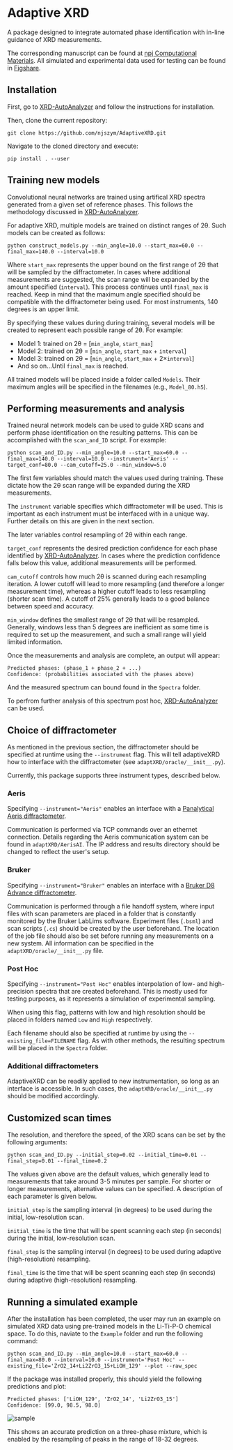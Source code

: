 # Adaptive XRD

A package designed to integrate automated phase identification with in-line guidance of XRD measurements.

The corresponding manuscript can be found at [npj Computational Materials](https://doi.org/10.1038/s41524-023-00984-y). All simulated and experimental data used for testing can be found in [Figshare](https://figshare.com/s/71f552f43f0d982f888d).

## Installation

First, go to [XRD-AutoAnalyzer](https://github.com/njszym/XRD-AutoAnalyzer) and follow the instructions for installation.

Then, clone the current repository:

```
git clone https://github.com/njszym/AdaptiveXRD.git
```

Navigate to the cloned directory and execute:

```
pip install . --user
```

## Training new models

Convolutional neural networks are trained using artifical XRD spectra generated from a given set of reference phases. This follows the methodology discussed in [XRD-AutoAnalyzer](https://github.com/njszym/XRD-AutoAnalyzer).

For adaptive XRD, multiple models are trained on distinct ranges of 2θ. Such models can be created as follows:

```
python construct_models.py --min_angle=10.0 --start_max=60.0 --final_max=140.0 --interval=10.0
```

Where ```start_max``` represents the upper bound on the first range of 2θ that will be sampled by the diffractometer. In cases where additional measurements are suggested, the scan range will be expanded by the amount specified (```interval```). This process continues until ```final_max``` is reached. Keep in mind that the maximum angle specified should be compatible with the diffractometer being used. For most instruments, 140 degrees is an upper limit.

By specifying these values during during training, several models will be created to represent each possible range of 2θ. For example:

* Model 1: trained on 2θ = [```min_angle```, ```start_max```]
* Model 2: trained on 2θ = [```min_angle```, ```start_max``` + ```interval```]
* Model 3: trained on 2θ = [```min_angle```, ```start_max``` + 2×```interval```]
* And so on...Until ```final_max``` is reached.

All trained models will be placed inside a folder called ```Models```. Their maximum angles will be specified in the filenames (e.g., ```Model_80.h5```).

## Performing measurements and analysis

Trained neural network models can be used to guide XRD scans and perform phase identification on the resulting patterns. This can be accomplished with the ```scan_and_ID``` script. For example:

```
python scan_and_ID.py --min_angle=10.0 --start_max=60.0 --final_max=140.0 --interval=10.0 --instrument='Aeris' --target_conf=80.0 --cam_cutoff=25.0 --min_window=5.0
```

The first few variables should match the values used during training. These dictate how the 2θ scan range will be expanded during the XRD measurements.

The ```instrument``` variable specifies which diffractometer will be used. This is important as each instrument must be interfaced with in a unique way. Further details on this are given in the next section.

The later variables control resampling of 2θ within each range.

```target_conf``` represents the desired prediction confidence for each phase identified by [XRD-AutoAnalyzer](https://github.com/njszym/XRD-AutoAnalyzer). In cases where the prediction confidence falls below this value, additional measurements will be performed.

```cam_cutoff``` controls how much 2θ is scanned during each resampling iteration. A lower cutoff will lead to more resampling (and therefore a longer measurement time), whereas a higher cutoff leads to less resampling (shorter scan time). A cutoff of 25% generally leads to a good balance between speed and accuracy.

```min_window``` defines the smallest range of 2θ that will be resampled. Generally, windows less than 5 degrees are inefficient as some time is required to set up the measurement, and such a small range will yield limited information.

Once the measurements and analysis are complete, an output will appear:

```
Predicted phases: (phase_1 + phase_2 + ...)
Confidence: (probabilities associated with the phases above)
```

And the measured spectrum can bound found in the ```Spectra``` folder.

To perfrom further analysis of this spectrum post hoc, [XRD-AutoAnalyzer](https://github.com/njszym/XRD-AutoAnalyzer) can be used.

## Choice of diffractometer

As mentioned in the previous section, the diffractometer should be specified at runtime using the ```--instrument``` flag. This will tell adaptiveXRD how to interface with the diffractometer (see ```adaptXRD/oracle/__init__.py```).

Currently, this package supports three instrument types, described below.

### Aeris

Specifying ```--instrument="Aeris"``` enables an interface with a [Panalytical Aeris diffractometer](https://www.malvernpanalytical.com/en/products/product-range/aeris-range).

Communication is performed via TCP commands over an ethernet connection. Details regarding the Aeris communication system can be found in ```adaptXRD/AerisAI```. The IP address and results directory should be changed to reflect the user's setup.

### Bruker

Specifying ```--instrument="Bruker"``` enables an interface with a [Bruker D8 Advance diffractometer](https://www.bruker.com/en/products-and-solutions/diffractometers-and-scattering-systems/x-ray-diffractometers/d8-advance-family/d8-advance.html).

Communication is performed through a file handoff system, where input files with scan parameters are placed in a folder that is constantly monitored by the Bruker LabLims software. Experiment files (```.bsml```) and scan scripts (```.cs```) should be created by the user beforehand. The location of the job file should also be set before running any measurements on a new system. All information can be specified in the ```adaptXRD/oracle/__init__.py``` file.

### Post Hoc

Specifying ```--instrument="Post Hoc"``` enables interpolation of low- and high-precision spectra that are created beforehand. This is mostly used for testing purposes, as it represents a simulation of experimental sampling.

When using this flag, patterns with low and high resolution should be placed in folders named ```Low``` and ```High``` respectively.

Each filename should also be specified at runtime by using the ```--existing_file=FILENAME``` flag. As with other methods, the resulting spectrum will be placed in the ```Spectra``` folder.

### Additional diffractometers

AdaptiveXRD can be readily applied to new instrumentation, so long as an interface is accessible. In such cases, the ```adaptXRD/oracle/__init__.py``` should be modified accordingly.

## Customized scan times

The resolution, and therefore the speed, of the XRD scans can be set by the following arguments:

```
python scan_and_ID.py --initial_step=0.02 --initial_time=0.01 --final_step=0.01 --final_time=0.2
```

The values given above are the default values, which generally lead to measurements that take around 3-5 minutes per sample. For shorter or longer measurements, alternative values can be specified. A description of each parameter is given below.

```initial_step``` is the sampling interval (in degrees) to be used during the initial, low-resolution scan.

```initial_time``` is the time that will be spent scanning each step (in seconds) during the initial, low-resolution scan.

```final_step``` is the sampling interval (in degrees) to be used during adaptive (high-resolution) resampling.

```final_time``` is the time that will be spent scanning each step (in seconds) during adaptive (high-resolution) resampling.

## Running a simulated example

After the installation has been completed, the user may run an example on simulated XRD data using pre-trained models in the Li-Ti-P-O chemical space. To do this, naviate to the ```Example``` folder and run the following command:

```
python scan_and_ID.py --min_angle=10.0 --start_max=60.0 --final_max=80.0 --interval=10.0 --instrument='Post Hoc' --existing_file='ZrO2_14+Li2ZrO3_15+LiOH_129' --plot --raw_spec
```

If the package was installed properly, this should yield the following predictions and plot:

```
Predicted phases: ['LiOH_129', 'ZrO2_14', 'Li2ZrO3_15']
Confidence: [99.0, 98.5, 98.0]
```

![sample](./Example/sample-image.png)

This shows an accurate prediction on a three-phase mixture, which is enabled by the resampling of peaks in the range of 18-32 degrees.
